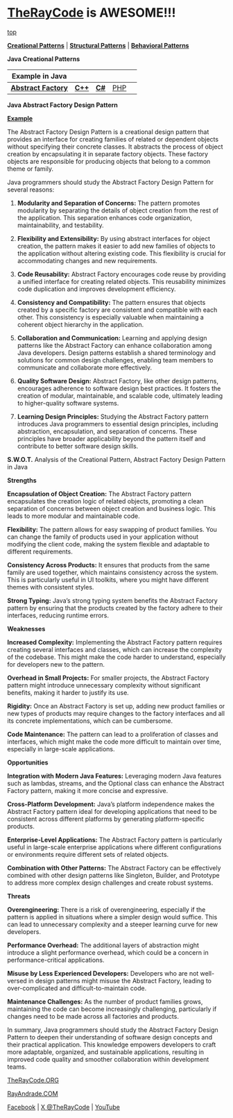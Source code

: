 # [TheRayCode](../../README.md) is AWESOME!!!

[top](../README.md)

**[Creational Patterns](../README.md)** | **[Structural Patterns](../Structural/README.md)** | **[Behavioral Patterns](../Behavioral/README.md)**

**Java Creational Patterns**


|Example in Java|   |   |   |   |
|---|---|---|---|---|
| [**Abstract Factory**](README.md) | [**C++**](../../../CPP/Creational/AbstractFactory/README.md) | [**C#**](../../../Csharp/Creational/AbstractFactory/README.md) | [PHP](../../../PHP/Creational/AbstractFactory/README.md) |

**Java Abstract Factory Design Pattern**

[**Example**](Example/README.md)

The Abstract Factory Design Pattern is a creational design pattern that provides an interface for creating families of related or dependent objects without specifying their concrete classes. It abstracts the process of object creation by encapsulating it in separate factory objects. These factory objects are responsible for producing objects that belong to a common theme or family.

Java programmers should study the Abstract Factory Design Pattern for several reasons:

1. **Modularity and Separation of Concerns:** The pattern promotes modularity by separating the details of object creation from the rest of the application. This separation enhances code organization, maintainability, and testability.

2. **Flexibility and Extensibility:** By using abstract interfaces for object creation, the pattern makes it easier to add new families of objects to the application without altering existing code. This flexibility is crucial for accommodating changes and new requirements.

3. **Code Reusability:** Abstract Factory encourages code reuse by providing a unified interface for creating related objects. This reusability minimizes code duplication and improves development efficiency.

4. **Consistency and Compatibility:** The pattern ensures that objects created by a specific factory are consistent and compatible with each other. This consistency is especially valuable when maintaining a coherent object hierarchy in the application.

5. **Collaboration and Communication:** Learning and applying design patterns like the Abstract Factory can enhance collaboration among Java developers. Design patterns establish a shared terminology and solutions for common design challenges, enabling team members to communicate and collaborate more effectively.

6. **Quality Software Design:** Abstract Factory, like other design patterns, encourages adherence to software design best practices. It fosters the creation of modular, maintainable, and scalable code, ultimately leading to higher-quality software systems.

7. **Learning Design Principles:** Studying the Abstract Factory pattern introduces Java programmers to essential design principles, including abstraction, encapsulation, and separation of concerns. These principles have broader applicability beyond the pattern itself and contribute to better software design skills.

**S.W.O.T.** Analysis of the Creational Pattern, Abstract Factory Design Pattern in Java

**Strengths**

**Encapsulation of Object Creation:** The Abstract Factory pattern encapsulates the creation logic of related objects, promoting a clean separation of concerns between object creation and business logic. This leads to more modular and maintainable code.

**Flexibility:** The pattern allows for easy swapping of product families. You can change the family of products used in your application without modifying the client code, making the system flexible and adaptable to different requirements.

**Consistency Across Products:** It ensures that products from the same family are used together, which maintains consistency across the system. This is particularly useful in UI toolkits, where you might have different themes with consistent styles.

**Strong Typing:** Java’s strong typing system benefits the Abstract Factory pattern by ensuring that the products created by the factory adhere to their interfaces, reducing runtime errors.

**Weaknesses**

**Increased Complexity:** Implementing the Abstract Factory pattern requires creating several interfaces and classes, which can increase the complexity of the codebase. This might make the code harder to understand, especially for developers new to the pattern.

**Overhead in Small Projects:** For smaller projects, the Abstract Factory pattern might introduce unnecessary complexity without significant benefits, making it harder to justify its use.

**Rigidity:** Once an Abstract Factory is set up, adding new product families or new types of products may require changes to the factory interfaces and all its concrete implementations, which can be cumbersome.

**Code Maintenance:** The pattern can lead to a proliferation of classes and interfaces, which might make the code more difficult to maintain over time, especially in large-scale applications.

**Opportunities**

**Integration with Modern Java Features:** Leveraging modern Java features such as lambdas, streams, and the Optional class can enhance the Abstract Factory pattern, making it more concise and expressive.

**Cross-Platform Development:** Java’s platform independence makes the Abstract Factory pattern ideal for developing applications that need to be consistent across different platforms by generating platform-specific products.

**Enterprise-Level Applications:** The Abstract Factory pattern is particularly useful in large-scale enterprise applications where different configurations or environments require different sets of related objects.

**Combination with Other Patterns:** The Abstract Factory can be effectively combined with other design patterns like Singleton, Builder, and Prototype to address more complex design challenges and create robust systems.

**Threats**

**Overengineering:** There is a risk of overengineering, especially if the pattern is applied in situations where a simpler design would suffice. This can lead to unnecessary complexity and a steeper learning curve for new developers.

**Performance Overhead:** The additional layers of abstraction might introduce a slight performance overhead, which could be a concern in performance-critical applications.

**Misuse by Less Experienced Developers:** Developers who are not well-versed in design patterns might misuse the Abstract Factory, leading to over-complicated and difficult-to-maintain code.

**Maintenance Challenges:** As the number of product families grows, maintaining the code can become increasingly challenging, particularly if changes need to be made across all factories and products.


In summary, Java programmers should study the Abstract Factory Design Pattern to deepen their understanding of software design concepts and their practical application. This knowledge empowers developers to craft more adaptable, organized, and sustainable applications, resulting in improved code quality and smoother collaboration within development teams.


[TheRayCode.ORG](https://www.TheRayCode.org)

[RayAndrade.COM](https://www.RayAndrade.com)

[Facebook](https://www.facebook.com/TheRayCode/) | [X @TheRayCode](https://www.x.com/TheRayCode/) | [YouTube](https://www.youtube.com/TheRayCode/)
